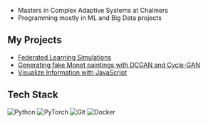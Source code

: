 -  Masters in Complex Adaptive Systems at Chalmers
-  Programming mostly in ML and Big Data projects

## My Projects
- [Federated Learning Simulations](https://github.com/CalleKronqvist/FederatedLearning)
- [Generating fake Monet paintings with DCGAN and Cycle-GAN](https://github.com/CalleKronqvist/tif360-project) 
- [Visualize Information with JavaScript](https://github.com/CalleKronqvist/Info_Viz)

## Tech Stack
![Python](https://img.shields.io/badge/Python-3776AB?logo=python&logoColor=white)
![PyTorch](https://img.shields.io/badge/PyTorch-EE4C2C?logo=pytorch&logoColor=white)
![Git](https://img.shields.io/badge/Git-F05032?logo=git&logoColor=white)
![Docker](https://img.shields.io/badge/Docker-2496ED?logo=docker&logoColor=white)
